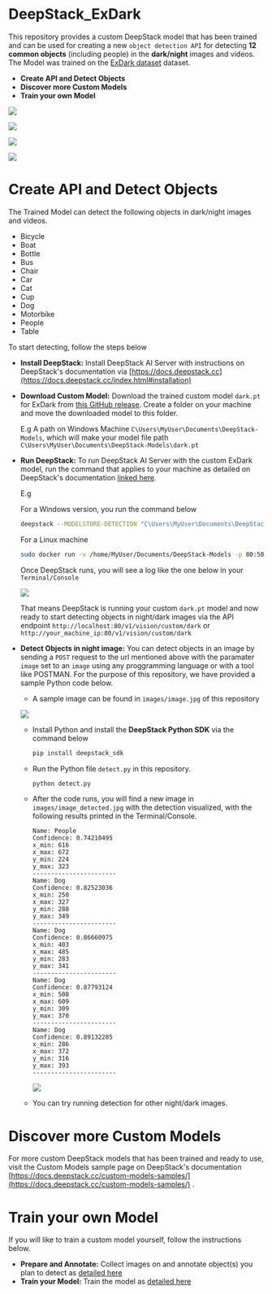 # DeepStack_ExDark

This repository provides a custom DeepStack model that has been trained and can be used for creating a new `object detection API` for detecting **12 common objects** (including people) in the **dark/night** images and videos. The Model was trained on the [ExDark dataset](https://github.com/cs-chan/Exclusively-Dark-Image-Dataset) dataset.


- **Create API and Detect Objects**
- **Discover more Custom Models**
- **Train your own Model**

![](images/1.jpg)

![](images/2.jpg)

![](images/3.jpg)

![](images/4.jpg)



# Create API and Detect Objects

The Trained Model can detect the following objects in dark/night images and videos. 

- Bicycle
- Boat
- Bottle
- Bus
- Chair
- Car
- Cat
- Cup 
- Dog
- Motorbike
- People
- Table

To start detecting, follow the steps below

- **Install DeepStack:** Install DeepStack AI Server with instructions on DeepStack's documentation via [https://docs.deepstack.cc](https://docs.deepstack.cc/index.html#installation)
- **Download Custom Model:** Download the trained custom model `dark.pt` for ExDark from  [this GitHub release](https://github.com/OlafenwaMoses/DeepStack_ExDark/releases/tag/v1). Create a folder on your machine and move the downloaded model to this folder.

    E.g A path on Windows Machine `C\Users\MyUser\Documents\DeepStack-Models`, which will make your model file path `C\Users\MyUser\Documents\DeepStack-Models\dark.pt`

- **Run DeepStack:** To run DeepStack AI Server with the custom ExDark model, run the command that applies to your machine as detailed on DeepStack's documentation [linked here](https://docs.deepstack.cc/custom-models/deployment/index.html#starting-deepstack).

    E.g

    For a Windows version, you run the command below
    ```bash
    deepstack --MODELSTORE-DETECTION "C\Users\MyUser\Documents\DeepStack-Models" --PORT 80
    ```

    For a Linux machine
    ```bash
    sudo docker run -v /home/MyUser/Documents/DeepStack-Models -p 80:5000 deepquestai/deepstack
    ```
    Once DeepStack runs, you will see a log like the one below in your `Terminal/Console`

    ![](images/deepstack-log.png)

    That means DeepStack is running your custom `dark.pt` model and now ready to start detecting objects in night/dark images via the API endpoint `http://localhost:80/v1/vision/custom/dark` or `http://your_machine_ip:80/v1/vision/custom/dark`

- **Detect Objects in night image:** You can detect objects in an image by sending a `POST` request to the url mentioned above with the paramater `image` set to an `image` using any proggramming language or with a tool like POSTMAN. For the purpose of this repository, we have provided a sample Python code below.

    - A sample image can be found in `images/image.jpg` of this repository


    ![](images/image.jpg)

    - Install Python and install the **DeepStack Python SDK** via the command below
        ```bash
        pip install deepstack_sdk
        ```
    - Run the Python file `detect.py` in this repository.

        ```bash
        python detect.py
        ```
    - After the code runs, you will find a new image in `images/image_detected.jpg` with the detection visualized, with the following results printed in the Terminal/Console.

        ```
        Name: People
        Confidence: 0.74210495
        x_min: 616
        x_max: 672
        y_min: 224
        y_max: 323
        -----------------------
        Name: Dog
        Confidence: 0.82523036
        x_min: 250
        x_max: 327
        y_min: 288
        y_max: 349
        -----------------------
        Name: Dog
        Confidence: 0.86660975
        x_min: 403
        x_max: 485
        y_min: 283
        y_max: 341
        -----------------------
        Name: Dog
        Confidence: 0.87793124
        x_min: 508
        x_max: 609
        y_min: 309
        y_max: 370
        -----------------------
        Name: Dog
        Confidence: 0.89132285
        x_min: 286
        x_max: 372
        y_min: 316
        y_max: 393
        -----------------------
        ```

        ![](images/image_new.jpg)
    - You can try running detection for other night/dark images.

# Discover more Custom Models

For more custom DeepStack models that has been trained and ready to use, visit the Custom Models sample page on DeepStack's documentation [https://docs.deepstack.cc/custom-models-samples/](https://docs.deepstack.cc/custom-models-samples/) .



# Train your own Model

If you will like to train a custom model yourself, follow the instructions below.

- **Prepare and Annotate:** Collect images on and annotate object(s) you plan to detect as [ detailed here ](https://docs.deepstack.cc/custom-models/datasetprep/index.html)
- **Train your Model:** Train the model as [detailed here](https://docs.deepstack.cc/custom-models/training/index.html)